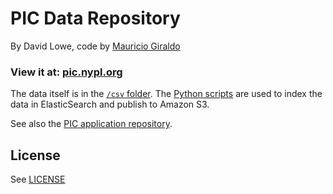 # PIC Data Repository

By David Lowe, code by [Mauricio Giraldo](//twitter.com/mgiraldo)

### View it at: [pic.nypl.org](http://pic.nypl.org)

The data itself is in the [`/csv` folder](csv/). The [Python scripts](python/) are used to index the data in ElasticSearch and publish to Amazon S3.

See also the [PIC application repository](//github.com/nypl/pic-app).

## License

See [LICENSE](LICENSE)